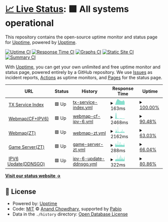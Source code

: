 # [📈 Live Status](https://demo.upptime.js.org): <!--live status--> **🟩 All systems operational**

This repository contains the open-source uptime monitor and status page for [Upptime](https://upptime.js.org), powered by [Upptime](https://github.com/upptime/upptime).

[![Uptime CI](https://github.com/txyyddss/upptime/workflows/Uptime%20CI/badge.svg)](https://github.com/txyyddss/upptime/actions?query=workflow%3A%22Uptime+CI%22)
[![Response Time CI](https://github.com/txyyddss/upptime/workflows/Response%20Time%20CI/badge.svg)](https://github.com/txyyddss/upptime/actions?query=workflow%3A%22Response+Time+CI%22)
[![Graphs CI](https://github.com/txyyddss/upptime/workflows/Graphs%20CI/badge.svg)](https://github.com/txyyddss/upptime/actions?query=workflow%3A%22Graphs+CI%22)
[![Static Site CI](https://github.com/txyyddss/upptime/workflows/Static%20Site%20CI/badge.svg)](https://github.com/txyyddss/upptime/actions?query=workflow%3A%22Static+Site+CI%22)
[![Summary CI](https://github.com/txyyddss/upptime/workflows/Summary%20CI/badge.svg)](https://github.com/txyyddss/upptime/actions?query=workflow%3A%22Summary+CI%22)

With [Upptime](https://upptime.js.org), you can get your own unlimited and free uptime monitor and status page, powered entirely by a GitHub repository. We use [Issues](https://github.com/upptime/upptime/issues) as incident reports, [Actions](https://github.com/txyyddss/upptime/actions) as uptime monitors, and [Pages](https://demo.upptime.js.org) for the status page.

<!--start: status pages-->
<!-- This summary is generated by Upptime (https://github.com/upptime/upptime) -->
<!-- Do not edit this manually, your changes will be overwritten -->
<!-- prettier-ignore -->
| URL | Status | History | Response Time | Uptime |
| --- | ------ | ------- | ------------- | ------ |
| <img alt="" src="https://icons.duckduckgo.com/ip3/1919801.xyz.ico" height="13"> [TX Service Index](https://1919801.xyz) | 🟩 Up | [tx-service-index.yml](https://github.com/txyyddss/upptime/commits/HEAD/history/tx-service-index.yml) | <details><summary><img alt="Response time graph" src="./graphs/tx-service-index/response-time-week.png" height="20"> 163ms</summary><br><a href="https://status.1919801.xyz/history/tx-service-index"><img alt="Response time 167" src="https://img.shields.io/endpoint?url=https%3A%2F%2Fraw.githubusercontent.com%2Ftxyyddss%2Fupptime%2FHEAD%2Fapi%2Ftx-service-index%2Fresponse-time.json"></a><br><a href="https://status.1919801.xyz/history/tx-service-index"><img alt="24-hour response time 144" src="https://img.shields.io/endpoint?url=https%3A%2F%2Fraw.githubusercontent.com%2Ftxyyddss%2Fupptime%2FHEAD%2Fapi%2Ftx-service-index%2Fresponse-time-day.json"></a><br><a href="https://status.1919801.xyz/history/tx-service-index"><img alt="7-day response time 163" src="https://img.shields.io/endpoint?url=https%3A%2F%2Fraw.githubusercontent.com%2Ftxyyddss%2Fupptime%2FHEAD%2Fapi%2Ftx-service-index%2Fresponse-time-week.json"></a><br><a href="https://status.1919801.xyz/history/tx-service-index"><img alt="30-day response time 167" src="https://img.shields.io/endpoint?url=https%3A%2F%2Fraw.githubusercontent.com%2Ftxyyddss%2Fupptime%2FHEAD%2Fapi%2Ftx-service-index%2Fresponse-time-month.json"></a><br><a href="https://status.1919801.xyz/history/tx-service-index"><img alt="1-year response time 167" src="https://img.shields.io/endpoint?url=https%3A%2F%2Fraw.githubusercontent.com%2Ftxyyddss%2Fupptime%2FHEAD%2Fapi%2Ftx-service-index%2Fresponse-time-year.json"></a></details> | <details><summary><a href="https://status.1919801.xyz/history/tx-service-index">100.00%</a></summary><a href="https://status.1919801.xyz/history/tx-service-index"><img alt="All-time uptime 100.00%" src="https://img.shields.io/endpoint?url=https%3A%2F%2Fraw.githubusercontent.com%2Ftxyyddss%2Fupptime%2FHEAD%2Fapi%2Ftx-service-index%2Fuptime.json"></a><br><a href="https://status.1919801.xyz/history/tx-service-index"><img alt="24-hour uptime 100.00%" src="https://img.shields.io/endpoint?url=https%3A%2F%2Fraw.githubusercontent.com%2Ftxyyddss%2Fupptime%2FHEAD%2Fapi%2Ftx-service-index%2Fuptime-day.json"></a><br><a href="https://status.1919801.xyz/history/tx-service-index"><img alt="7-day uptime 100.00%" src="https://img.shields.io/endpoint?url=https%3A%2F%2Fraw.githubusercontent.com%2Ftxyyddss%2Fupptime%2FHEAD%2Fapi%2Ftx-service-index%2Fuptime-week.json"></a><br><a href="https://status.1919801.xyz/history/tx-service-index"><img alt="30-day uptime 100.00%" src="https://img.shields.io/endpoint?url=https%3A%2F%2Fraw.githubusercontent.com%2Ftxyyddss%2Fupptime%2FHEAD%2Fapi%2Ftx-service-index%2Fuptime-month.json"></a><br><a href="https://status.1919801.xyz/history/tx-service-index"><img alt="1-year uptime 100.00%" src="https://img.shields.io/endpoint?url=https%3A%2F%2Fraw.githubusercontent.com%2Ftxyyddss%2Fupptime%2FHEAD%2Fapi%2Ftx-service-index%2Fuptime-year.json"></a></details>
| <img alt="" src="https://icons.duckduckgo.com/ip3/map.1919801.xyz.ico" height="13"> [Webmap(CF+IPV6)](https://map.1919801.xyz/maps/world/live/players.json) | 🟩 Up | [webmap-cf-ipv-6.yml](https://github.com/txyyddss/upptime/commits/HEAD/history/webmap-cf-ipv-6.yml) | <details><summary><img alt="Response time graph" src="./graphs/webmap-cf-ipv-6/response-time-week.png" height="20"> 2468ms</summary><br><a href="https://status.1919801.xyz/history/webmap-cf-ipv-6"><img alt="Response time 2402" src="https://img.shields.io/endpoint?url=https%3A%2F%2Fraw.githubusercontent.com%2Ftxyyddss%2Fupptime%2FHEAD%2Fapi%2Fwebmap-cf-ipv-6%2Fresponse-time.json"></a><br><a href="https://status.1919801.xyz/history/webmap-cf-ipv-6"><img alt="24-hour response time 721" src="https://img.shields.io/endpoint?url=https%3A%2F%2Fraw.githubusercontent.com%2Ftxyyddss%2Fupptime%2FHEAD%2Fapi%2Fwebmap-cf-ipv-6%2Fresponse-time-day.json"></a><br><a href="https://status.1919801.xyz/history/webmap-cf-ipv-6"><img alt="7-day response time 2468" src="https://img.shields.io/endpoint?url=https%3A%2F%2Fraw.githubusercontent.com%2Ftxyyddss%2Fupptime%2FHEAD%2Fapi%2Fwebmap-cf-ipv-6%2Fresponse-time-week.json"></a><br><a href="https://status.1919801.xyz/history/webmap-cf-ipv-6"><img alt="30-day response time 2402" src="https://img.shields.io/endpoint?url=https%3A%2F%2Fraw.githubusercontent.com%2Ftxyyddss%2Fupptime%2FHEAD%2Fapi%2Fwebmap-cf-ipv-6%2Fresponse-time-month.json"></a><br><a href="https://status.1919801.xyz/history/webmap-cf-ipv-6"><img alt="1-year response time 2402" src="https://img.shields.io/endpoint?url=https%3A%2F%2Fraw.githubusercontent.com%2Ftxyyddss%2Fupptime%2FHEAD%2Fapi%2Fwebmap-cf-ipv-6%2Fresponse-time-year.json"></a></details> | <details><summary><a href="https://status.1919801.xyz/history/webmap-cf-ipv-6">90.48%</a></summary><a href="https://status.1919801.xyz/history/webmap-cf-ipv-6"><img alt="All-time uptime 91.19%" src="https://img.shields.io/endpoint?url=https%3A%2F%2Fraw.githubusercontent.com%2Ftxyyddss%2Fupptime%2FHEAD%2Fapi%2Fwebmap-cf-ipv-6%2Fuptime.json"></a><br><a href="https://status.1919801.xyz/history/webmap-cf-ipv-6"><img alt="24-hour uptime 100.00%" src="https://img.shields.io/endpoint?url=https%3A%2F%2Fraw.githubusercontent.com%2Ftxyyddss%2Fupptime%2FHEAD%2Fapi%2Fwebmap-cf-ipv-6%2Fuptime-day.json"></a><br><a href="https://status.1919801.xyz/history/webmap-cf-ipv-6"><img alt="7-day uptime 90.48%" src="https://img.shields.io/endpoint?url=https%3A%2F%2Fraw.githubusercontent.com%2Ftxyyddss%2Fupptime%2FHEAD%2Fapi%2Fwebmap-cf-ipv-6%2Fuptime-week.json"></a><br><a href="https://status.1919801.xyz/history/webmap-cf-ipv-6"><img alt="30-day uptime 91.19%" src="https://img.shields.io/endpoint?url=https%3A%2F%2Fraw.githubusercontent.com%2Ftxyyddss%2Fupptime%2FHEAD%2Fapi%2Fwebmap-cf-ipv-6%2Fuptime-month.json"></a><br><a href="https://status.1919801.xyz/history/webmap-cf-ipv-6"><img alt="1-year uptime 91.19%" src="https://img.shields.io/endpoint?url=https%3A%2F%2Fraw.githubusercontent.com%2Ftxyyddss%2Fupptime%2FHEAD%2Fapi%2Fwebmap-cf-ipv-6%2Fuptime-year.json"></a></details>
| <img alt="" src="https://icons.duckduckgo.com/ip3/114.114.51.4.ico" height="13"> [Webmap(ZT)](http://114.114.51.4:8123/maps/world/live/players.json) | 🟩 Up | [webmap-zt.yml](https://github.com/txyyddss/upptime/commits/HEAD/history/webmap-zt.yml) | <details><summary><img alt="Response time graph" src="./graphs/webmap-zt/response-time-week.png" height="20"> 2162ms</summary><br><a href="https://status.1919801.xyz/history/webmap-zt"><img alt="Response time 2584" src="https://img.shields.io/endpoint?url=https%3A%2F%2Fraw.githubusercontent.com%2Ftxyyddss%2Fupptime%2FHEAD%2Fapi%2Fwebmap-zt%2Fresponse-time.json"></a><br><a href="https://status.1919801.xyz/history/webmap-zt"><img alt="24-hour response time 1645" src="https://img.shields.io/endpoint?url=https%3A%2F%2Fraw.githubusercontent.com%2Ftxyyddss%2Fupptime%2FHEAD%2Fapi%2Fwebmap-zt%2Fresponse-time-day.json"></a><br><a href="https://status.1919801.xyz/history/webmap-zt"><img alt="7-day response time 2162" src="https://img.shields.io/endpoint?url=https%3A%2F%2Fraw.githubusercontent.com%2Ftxyyddss%2Fupptime%2FHEAD%2Fapi%2Fwebmap-zt%2Fresponse-time-week.json"></a><br><a href="https://status.1919801.xyz/history/webmap-zt"><img alt="30-day response time 2584" src="https://img.shields.io/endpoint?url=https%3A%2F%2Fraw.githubusercontent.com%2Ftxyyddss%2Fupptime%2FHEAD%2Fapi%2Fwebmap-zt%2Fresponse-time-month.json"></a><br><a href="https://status.1919801.xyz/history/webmap-zt"><img alt="1-year response time 2584" src="https://img.shields.io/endpoint?url=https%3A%2F%2Fraw.githubusercontent.com%2Ftxyyddss%2Fupptime%2FHEAD%2Fapi%2Fwebmap-zt%2Fresponse-time-year.json"></a></details> | <details><summary><a href="https://status.1919801.xyz/history/webmap-zt">63.03%</a></summary><a href="https://status.1919801.xyz/history/webmap-zt"><img alt="All-time uptime 64.65%" src="https://img.shields.io/endpoint?url=https%3A%2F%2Fraw.githubusercontent.com%2Ftxyyddss%2Fupptime%2FHEAD%2Fapi%2Fwebmap-zt%2Fuptime.json"></a><br><a href="https://status.1919801.xyz/history/webmap-zt"><img alt="24-hour uptime 65.49%" src="https://img.shields.io/endpoint?url=https%3A%2F%2Fraw.githubusercontent.com%2Ftxyyddss%2Fupptime%2FHEAD%2Fapi%2Fwebmap-zt%2Fuptime-day.json"></a><br><a href="https://status.1919801.xyz/history/webmap-zt"><img alt="7-day uptime 63.03%" src="https://img.shields.io/endpoint?url=https%3A%2F%2Fraw.githubusercontent.com%2Ftxyyddss%2Fupptime%2FHEAD%2Fapi%2Fwebmap-zt%2Fuptime-week.json"></a><br><a href="https://status.1919801.xyz/history/webmap-zt"><img alt="30-day uptime 64.65%" src="https://img.shields.io/endpoint?url=https%3A%2F%2Fraw.githubusercontent.com%2Ftxyyddss%2Fupptime%2FHEAD%2Fapi%2Fwebmap-zt%2Fuptime-month.json"></a><br><a href="https://status.1919801.xyz/history/webmap-zt"><img alt="1-year uptime 64.65%" src="https://img.shields.io/endpoint?url=https%3A%2F%2Fraw.githubusercontent.com%2Ftxyyddss%2Fupptime%2FHEAD%2Fapi%2Fwebmap-zt%2Fuptime-year.json"></a></details>
| <img alt="" src="https://icons.duckduckgo.com/ip3/null.ico" height="13"> [Game Server(ZT)](114.114.51.4) | 🟩 Up | [game-server-zt.yml](https://github.com/txyyddss/upptime/commits/HEAD/history/game-server-zt.yml) | <details><summary><img alt="Response time graph" src="./graphs/game-server-zt/response-time-week.png" height="20"> 288ms</summary><br><a href="https://status.1919801.xyz/history/game-server-zt"><img alt="Response time 297" src="https://img.shields.io/endpoint?url=https%3A%2F%2Fraw.githubusercontent.com%2Ftxyyddss%2Fupptime%2FHEAD%2Fapi%2Fgame-server-zt%2Fresponse-time.json"></a><br><a href="https://status.1919801.xyz/history/game-server-zt"><img alt="24-hour response time 279" src="https://img.shields.io/endpoint?url=https%3A%2F%2Fraw.githubusercontent.com%2Ftxyyddss%2Fupptime%2FHEAD%2Fapi%2Fgame-server-zt%2Fresponse-time-day.json"></a><br><a href="https://status.1919801.xyz/history/game-server-zt"><img alt="7-day response time 288" src="https://img.shields.io/endpoint?url=https%3A%2F%2Fraw.githubusercontent.com%2Ftxyyddss%2Fupptime%2FHEAD%2Fapi%2Fgame-server-zt%2Fresponse-time-week.json"></a><br><a href="https://status.1919801.xyz/history/game-server-zt"><img alt="30-day response time 297" src="https://img.shields.io/endpoint?url=https%3A%2F%2Fraw.githubusercontent.com%2Ftxyyddss%2Fupptime%2FHEAD%2Fapi%2Fgame-server-zt%2Fresponse-time-month.json"></a><br><a href="https://status.1919801.xyz/history/game-server-zt"><img alt="1-year response time 297" src="https://img.shields.io/endpoint?url=https%3A%2F%2Fraw.githubusercontent.com%2Ftxyyddss%2Fupptime%2FHEAD%2Fapi%2Fgame-server-zt%2Fresponse-time-year.json"></a></details> | <details><summary><a href="https://status.1919801.xyz/history/game-server-zt">66.04%</a></summary><a href="https://status.1919801.xyz/history/game-server-zt"><img alt="All-time uptime 72.79%" src="https://img.shields.io/endpoint?url=https%3A%2F%2Fraw.githubusercontent.com%2Ftxyyddss%2Fupptime%2FHEAD%2Fapi%2Fgame-server-zt%2Fuptime.json"></a><br><a href="https://status.1919801.xyz/history/game-server-zt"><img alt="24-hour uptime 68.19%" src="https://img.shields.io/endpoint?url=https%3A%2F%2Fraw.githubusercontent.com%2Ftxyyddss%2Fupptime%2FHEAD%2Fapi%2Fgame-server-zt%2Fuptime-day.json"></a><br><a href="https://status.1919801.xyz/history/game-server-zt"><img alt="7-day uptime 66.04%" src="https://img.shields.io/endpoint?url=https%3A%2F%2Fraw.githubusercontent.com%2Ftxyyddss%2Fupptime%2FHEAD%2Fapi%2Fgame-server-zt%2Fuptime-week.json"></a><br><a href="https://status.1919801.xyz/history/game-server-zt"><img alt="30-day uptime 72.79%" src="https://img.shields.io/endpoint?url=https%3A%2F%2Fraw.githubusercontent.com%2Ftxyyddss%2Fupptime%2FHEAD%2Fapi%2Fgame-server-zt%2Fuptime-month.json"></a><br><a href="https://status.1919801.xyz/history/game-server-zt"><img alt="1-year uptime 72.79%" src="https://img.shields.io/endpoint?url=https%3A%2F%2Fraw.githubusercontent.com%2Ftxyyddss%2Fupptime%2FHEAD%2Fapi%2Fgame-server-zt%2Fuptime-year.json"></a></details>
| <img alt="" src="https://icons.duckduckgo.com/ip3/null.ico" height="13"> [IPV6 Update(DDNSGO)](114.114.51.4) | 🟩 Up | [ipv-6-update-ddnsgo.yml](https://github.com/txyyddss/upptime/commits/HEAD/history/ipv-6-update-ddnsgo.yml) | <details><summary><img alt="Response time graph" src="./graphs/ipv-6-update-ddnsgo/response-time-week.png" height="20"> 322ms</summary><br><a href="https://status.1919801.xyz/history/ipv-6-update-ddnsgo"><img alt="Response time 325" src="https://img.shields.io/endpoint?url=https%3A%2F%2Fraw.githubusercontent.com%2Ftxyyddss%2Fupptime%2FHEAD%2Fapi%2Fipv-6-update-ddnsgo%2Fresponse-time.json"></a><br><a href="https://status.1919801.xyz/history/ipv-6-update-ddnsgo"><img alt="24-hour response time 314" src="https://img.shields.io/endpoint?url=https%3A%2F%2Fraw.githubusercontent.com%2Ftxyyddss%2Fupptime%2FHEAD%2Fapi%2Fipv-6-update-ddnsgo%2Fresponse-time-day.json"></a><br><a href="https://status.1919801.xyz/history/ipv-6-update-ddnsgo"><img alt="7-day response time 322" src="https://img.shields.io/endpoint?url=https%3A%2F%2Fraw.githubusercontent.com%2Ftxyyddss%2Fupptime%2FHEAD%2Fapi%2Fipv-6-update-ddnsgo%2Fresponse-time-week.json"></a><br><a href="https://status.1919801.xyz/history/ipv-6-update-ddnsgo"><img alt="30-day response time 325" src="https://img.shields.io/endpoint?url=https%3A%2F%2Fraw.githubusercontent.com%2Ftxyyddss%2Fupptime%2FHEAD%2Fapi%2Fipv-6-update-ddnsgo%2Fresponse-time-month.json"></a><br><a href="https://status.1919801.xyz/history/ipv-6-update-ddnsgo"><img alt="1-year response time 325" src="https://img.shields.io/endpoint?url=https%3A%2F%2Fraw.githubusercontent.com%2Ftxyyddss%2Fupptime%2FHEAD%2Fapi%2Fipv-6-update-ddnsgo%2Fresponse-time-year.json"></a></details> | <details><summary><a href="https://status.1919801.xyz/history/ipv-6-update-ddnsgo">80.86%</a></summary><a href="https://status.1919801.xyz/history/ipv-6-update-ddnsgo"><img alt="All-time uptime 79.34%" src="https://img.shields.io/endpoint?url=https%3A%2F%2Fraw.githubusercontent.com%2Ftxyyddss%2Fupptime%2FHEAD%2Fapi%2Fipv-6-update-ddnsgo%2Fuptime.json"></a><br><a href="https://status.1919801.xyz/history/ipv-6-update-ddnsgo"><img alt="24-hour uptime 80.08%" src="https://img.shields.io/endpoint?url=https%3A%2F%2Fraw.githubusercontent.com%2Ftxyyddss%2Fupptime%2FHEAD%2Fapi%2Fipv-6-update-ddnsgo%2Fuptime-day.json"></a><br><a href="https://status.1919801.xyz/history/ipv-6-update-ddnsgo"><img alt="7-day uptime 80.86%" src="https://img.shields.io/endpoint?url=https%3A%2F%2Fraw.githubusercontent.com%2Ftxyyddss%2Fupptime%2FHEAD%2Fapi%2Fipv-6-update-ddnsgo%2Fuptime-week.json"></a><br><a href="https://status.1919801.xyz/history/ipv-6-update-ddnsgo"><img alt="30-day uptime 79.34%" src="https://img.shields.io/endpoint?url=https%3A%2F%2Fraw.githubusercontent.com%2Ftxyyddss%2Fupptime%2FHEAD%2Fapi%2Fipv-6-update-ddnsgo%2Fuptime-month.json"></a><br><a href="https://status.1919801.xyz/history/ipv-6-update-ddnsgo"><img alt="1-year uptime 79.34%" src="https://img.shields.io/endpoint?url=https%3A%2F%2Fraw.githubusercontent.com%2Ftxyyddss%2Fupptime%2FHEAD%2Fapi%2Fipv-6-update-ddnsgo%2Fuptime-year.json"></a></details>

<!--end: status pages-->

[**Visit our status website →**](https://status.1919801.xyz/)

## 📄 License

- Powered by: [Upptime](https://github.com/upptime/upptime)
- Code: [MIT](./LICENSE) © [Anand Chowdhary](https://anandchowdhary.com), supported by [Pabio](https://pabio.com)
- Data in the `./history` directory: [Open Database License](https://opendatacommons.org/licenses/odbl/1-0/)

